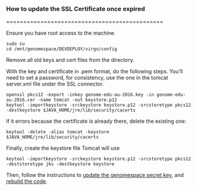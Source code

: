### How to update the SSL Certificate once expired
==============================================

Ensure you have root access to the machine.

```
sudo su
cd /mnt/genomespace/DEVDEPLOY/virgo/config
```
Remove all old keys and cert files from the directory.

With the key and certificate in .pem format, do the following steps. You'll need to set a password, for consistency, use the one in the tomcat server.xml file under the SSL connector.
```
openssl pkcs12 -export -inkey genome-edu-au-2016.key -in genome-edu-au-2016.cer -name tomcat -out keystore.p12
keytool -importkeystore -srckeystore keystore.p12 -srcstoretype pkcs12 -destkeystore $JAVA_HOME/jre/lib/security/cacerts
```

If it errors because the certificate is already there, delete the existing one:

```
keytool -delete -alias tomcat -keystore $JAVA_HOME/jre/lib/security/cacerts
```

Finally, create the keystore file Tomcat will use
```
keytool -importkeystore -srckeystore keystore.p12 -srcstoretype pkcs12 -deststoretype jks -destkeystore keystore
```

Then, follow the instructions to [update the genomespace secret key](https://tree.taiga.io/project/madiflannery-gvl-genomespace/wiki/updating-genomespace-secret-key), and [rebuild the code](https://tree.taiga.io/project/madiflannery-gvl-genomespace/wiki/building-genomespace-10).
